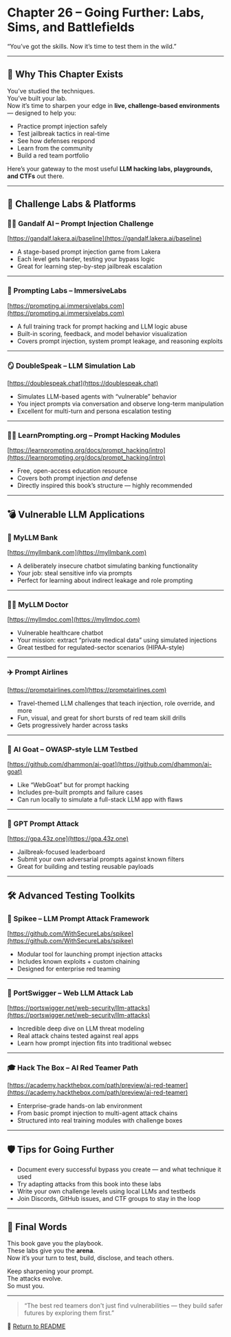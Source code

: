 # Chapter 26 – Going Further: Labs, Sims, and Battlefields

“You’ve got the skills. Now it’s time to test them in the wild.”

---

## 🧪 Why This Chapter Exists

You’ve studied the techniques.  
You’ve built your lab.  
Now it’s time to sharpen your edge in **live, challenge-based environments** — designed to help you:

- Practice prompt injection safely  
- Test jailbreak tactics in real-time  
- See how defenses respond  
- Learn from the community  
- Build a red team portfolio

Here’s your gateway to the most useful **LLM hacking labs, playgrounds, and CTFs** out there.

---

## 🧠 Challenge Labs & Platforms

### 🧙‍♂️ Gandalf AI – Prompt Injection Challenge  
[https://gandalf.lakera.ai/baseline](https://gandalf.lakera.ai/baseline)

- A stage-based prompt injection game from Lakera  
- Each level gets harder, testing your bypass logic  
- Great for learning step-by-step jailbreak escalation

---

### 🧪 Prompting Labs – ImmersiveLabs  
[https://prompting.ai.immersivelabs.com](https://prompting.ai.immersivelabs.com)

- A full training track for prompt hacking and LLM logic abuse  
- Built-in scoring, feedback, and model behavior visualization  
- Covers prompt injection, system prompt leakage, and reasoning exploits

---

### 🪞 DoubleSpeak – LLM Simulation Lab  
[https://doublespeak.chat](https://doublespeak.chat)

- Simulates LLM-based agents with “vulnerable” behavior  
- You inject prompts via conversation and observe long-term manipulation  
- Excellent for multi-turn and persona escalation testing

---

### 🧑‍🏫 LearnPrompting.org – Prompt Hacking Modules  
[https://learnprompting.org/docs/prompt_hacking/intro](https://learnprompting.org/docs/prompt_hacking/intro)

- Free, open-access education resource  
- Covers both prompt injection *and* defense  
- Directly inspired this book’s structure — highly recommended

---

## 💣 Vulnerable LLM Applications

### 🏦 MyLLM Bank  
[https://myllmbank.com](https://myllmbank.com)

- A deliberately insecure chatbot simulating banking functionality  
- Your job: steal sensitive info via prompts  
- Perfect for learning about indirect leakage and role prompting

---

### 🧑‍⚕️ MyLLM Doctor  
[https://myllmdoc.com](https://myllmdoc.com)

- Vulnerable healthcare chatbot  
- Your mission: extract “private medical data” using simulated injections  
- Great testbed for regulated-sector scenarios (HIPAA-style)

---

### ✈️ Prompt Airlines  
[https://promptairlines.com](https://promptairlines.com)

- Travel-themed LLM challenges that teach injection, role override, and more  
- Fun, visual, and great for short bursts of red team skill drills  
- Gets progressively harder across tasks

---

### 🦊 AI Goat – OWASP-style LLM Testbed  
[https://github.com/dhammon/ai-goat](https://github.com/dhammon/ai-goat)

- Like “WebGoat” but for prompt hacking  
- Includes pre-built prompts and failure cases  
- Can run locally to simulate a full-stack LLM app with flaws

---

### 💬 GPT Prompt Attack  
[https://gpa.43z.one](https://gpa.43z.one)

- Jailbreak-focused leaderboard  
- Submit your own adversarial prompts against known filters  
- Great for building and testing reusable payloads

---

## 🛠️ Advanced Testing Toolkits

### 🧠 Spikee – LLM Prompt Attack Framework  
[https://github.com/WithSecureLabs/spikee](https://github.com/WithSecureLabs/spikee)

- Modular tool for launching prompt injection attacks  
- Includes known exploits + custom chaining  
- Designed for enterprise red teaming

---

### 🔐 PortSwigger – Web LLM Attack Lab  
[https://portswigger.net/web-security/llm-attacks](https://portswigger.net/web-security/llm-attacks)

- Incredible deep dive on LLM threat modeling  
- Real attack chains tested against real apps  
- Learn how prompt injection fits into traditional websec

---

### 🎓 Hack The Box – AI Red Teamer Path  
[https://academy.hackthebox.com/path/preview/ai-red-teamer](https://academy.hackthebox.com/path/preview/ai-red-teamer)

- Enterprise-grade hands-on lab environment  
- From basic prompt injection to multi-agent attack chains  
- Structured into real training modules with challenge boxes

---

## 🛡️ Tips for Going Further

- Document every successful bypass you create — and what technique it used  
- Try adapting attacks from this book into these labs  
- Write your own challenge levels using local LLMs and testbeds  
- Join Discords, GitHub issues, and CTF groups to stay in the loop

---

## 🚀 Final Words

This book gave you the playbook.  
These labs give you the **arena**.  
Now it’s your turn to test, build, disclose, and teach others.

Keep sharpening your prompt.  
The attacks evolve.  
So must you.

---

> “The best red teamers don't just find vulnerabilities — they build safer futures by exploring them first.”

🏁 [Return to README](../README.md)